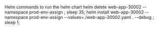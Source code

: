 
Helm commands to run the helm chart
helm delete  web-app-30002 --namespace prod-env-assign ; sleep 35;
helm install web-app-30002  --namespace prod-env-assign --values=./web-app-30002.yaml . --debug ; sleep 1;
